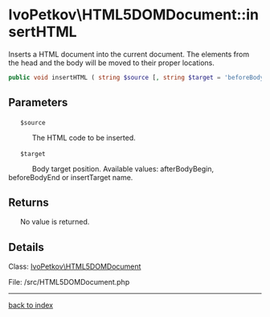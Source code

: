 # IvoPetkov\HTML5DOMDocument::insertHTML

Inserts a HTML document into the current document. The elements from the head and the body will be moved to their proper locations.

```php
public void insertHTML ( string $source [, string $target = 'beforeBodyEnd' ] )
```

## Parameters

&nbsp;&nbsp;&nbsp;&nbsp;&nbsp;&nbsp;`$source`

&nbsp;&nbsp;&nbsp;&nbsp;&nbsp;&nbsp;&nbsp;&nbsp;&nbsp;&nbsp;&nbsp;&nbsp;The HTML code to be inserted.

&nbsp;&nbsp;&nbsp;&nbsp;&nbsp;&nbsp;`$target`

&nbsp;&nbsp;&nbsp;&nbsp;&nbsp;&nbsp;&nbsp;&nbsp;&nbsp;&nbsp;&nbsp;&nbsp;Body target position. Available values: afterBodyBegin, beforeBodyEnd or insertTarget name.

## Returns

&nbsp;&nbsp;&nbsp;&nbsp;&nbsp;&nbsp;No value is returned.

## Details

Class: [IvoPetkov\HTML5DOMDocument](ivopetkov.html5domdocument.class.md)

File: /src/HTML5DOMDocument.php

---

[back to index](index.md)

